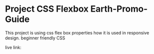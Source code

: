 # Project CSS Flexbox Earth-Promo-Guide
This project is using css flex box properties how it is used in responsive design. beginner friendly CSS

live link:
